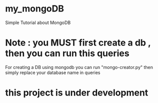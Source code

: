 # my_mongoDB
Simple Tutorial about MongoDB 

# Note : you MUST first create a db , then you can run this queries 

For creating a DB using mongodb you can run "mongo-creator.py"
then simply replace your database name in queries




# this project is under development 
